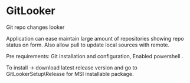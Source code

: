 # GitLooker
Git repo changes looker

Application can ease maintain large amount of repositories showing repo status on form.
Also allow pull to update local sources with remote.

Pre requirements:
Git installation and configuration,
Enabled powershell .


To install -> download latest release version and go to GitLookerSetup\Release
for MSI installable package.
